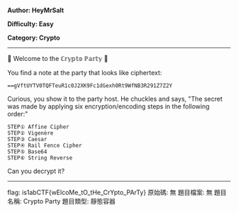 **Author: HeyMrSalt**

**Difficulty: Easy**

**Category: Crypto**

---

🎉 Welcome to the ℂ𝕣𝕪𝕡𝕥𝕠 ℙ𝕒𝕣𝕥𝕪 🎈

You find a note at the party that looks like ciphertext:
```
==gVftUYTV0TQFTeuR1c0J2XK9Fc1dGexh0Rt9WfNB3R291Z7Z2Y
```

Curious, you show it to the party host. He chuckles and says, "The secret was made by applying six encryption/encoding steps in the following order:"
```
STEP① Affine Cipher
STEP② Vigenère
STEP③ Caesar
STEP④ Rail Fence Cipher
STEP⑤ Base64
STEP⑥ String Reverse
```

Can you decrypt it?

---

flag: is1abCTF{wElcoMe_tO_tHe_CrYpto_PArTy}
原始碼: 無
題目檔案: 無
題目名稱: Crypto Party
題目類型: 靜態容器